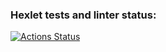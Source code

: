 ### Hexlet tests and linter status:
[![Actions Status](https://github.com/leshasmp/rails-project-lvl4/workflows/hexlet-check/badge.svg)](https://github.com/leshasmp/rails-project-lvl4/actions)